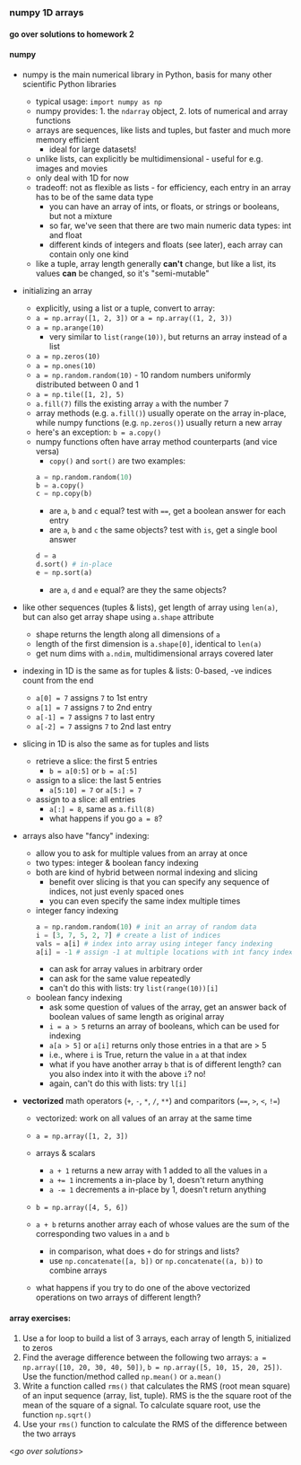 ### numpy 1D arrays

#### go over solutions to homework 2

#### numpy

- numpy is the main numerical library in Python, basis for many other scientific Python libraries
    - typical usage: `import numpy as np`
    - numpy provides: 1. the `ndarray` object, 2. lots of numerical and array functions
    - arrays are sequences, like lists and tuples, but faster and much more memory efficient
        - ideal for large datasets!
    - unlike lists, can explicitly be multidimensional - useful for e.g. images and movies
    - only deal with 1D for now
    - tradeoff: not as flexible as lists - for efficiency, each entry in an array has to be of the same data type
        - you can have an array of ints, or floats, or strings or booleans, but not a mixture
        - so far, we've seen that there are two main numeric data types: int and float
        - different kinds of integers and floats (see later), each array can contain only one kind
    - like a tuple, array length generally **can't** change, but like a list, its values **can** be changed, so it's "semi-mutable"

- initializing an array
    - explicitly, using a list or a tuple, convert to array:
    - `a = np.array([1, 2, 3])` or `a = np.array((1, 2, 3))`
    - `a = np.arange(10)`
        - very similar to `list(range(10))`, but returns an array instead of a list
    - `a = np.zeros(10)`
    - `a = np.ones(10)`
    - `a = np.random.random(10)` - 10 random numbers uniformly distributed between 0 and 1
    - `a = np.tile([1, 2], 5)`
    - `a.fill(7)` fills the existing array `a` with the number 7
    - array methods (e.g. `a.fill()`) usually operate on the array in-place, while numpy functions (e.g. `np.zeros()`) usually return a new array
    - here's an exception: `b = a.copy()`
    - numpy functions often have array method counterparts (and vice versa)
        - `copy()` and `sort()` are two examples:
        ```python
        a = np.random.random(10)
        b = a.copy()
        c = np.copy(b)
        ````
        - are `a`, `b` and `c` equal? test with `==`, get a boolean answer for each entry
        - are `a`, `b` and `c` the same objects? test with `is`, get a single bool answer
        ```python
        d = a
        d.sort() # in-place
        e = np.sort(a)
        ````
        - are `a`, `d` and `e` equal? are they the same objects?

- like other sequences (tuples & lists), get length of array using `len(a)`, but can also get array shape using `a.shape` attribute
    - shape returns the length along all dimensions of `a`
    - length of the first dimension is `a.shape[0]`, identical to `len(a)`
    - get num dims with `a.ndim`, multidimensional arrays covered later

- indexing in 1D is the same as for tuples & lists: 0-based, -ve indices count from the end
    - `a[0] = 7` assigns `7` to 1st entry
    - `a[1] = 7` assigns `7` to 2nd entry
    - `a[-1] = 7` assigns `7` to last entry
    - `a[-2] = 7` assigns `7` to 2nd last entry

- slicing in 1D is also the same as for tuples and lists
    - retrieve a slice: the first 5 entries
        - `b = a[0:5]` or `b = a[:5]`
    - assign to a slice: the last 5 entries
        - `a[5:10] = 7` or `a[5:] = 7`
    - assign to a slice: all entries
        - `a[:] = 8`, same as `a.fill(8)`
        - what happens if you go `a = 8`?

- arrays also have "fancy" indexing:
    - allow you to ask for multiple values from an array at once
    - two types: integer & boolean fancy indexing
    - both are kind of hybrid between normal indexing and slicing
        - benefit over slicing is that you can specify any sequence of indices, not just evenly spaced ones
        - you can even specify the same index multiple times
    - integer fancy indexing
        ```python
        a = np.random.random(10) # init an array of random data
        i = [3, 7, 5, 2, 7] # create a list of indices
        vals = a[i] # index into array using integer fancy indexing
        a[i] = -1 # assign -1 at multiple locations with int fancy indexing
        ````
        - can ask for array values in arbitrary order
        - can ask for the same value repeatedly
        - can't do this with lists: try `list(range(10))[i]`
    - boolean fancy indexing
        - ask some question of values of the array, get an answer back of boolean values of same length as original array
        - `i = a > 5` returns an array of booleans, which can be used for indexing
        - `a[a > 5]` or `a[i]` returns only those entries in a that are > 5
        - i.e., where `i` is True, return the value in `a` at that index
        - what if you have another array `b` that is of different length? can you also index into it with the above `i`? no!
        - again, can't do this with lists: try `l[i]`

- **vectorized** math operators (`+`, `-`, `*`, `/`, `**`) and comparitors (`==`, `>`, `<`, `!=`)
    - vectorized: work on all values of an array at the same time
    - `a = np.array([1, 2, 3])`
    - arrays & scalars
        - `a + 1` returns a new array with 1 added to all the values in `a`
        - `a += 1` increments a in-place by 1, doesn't return anything
        - `a -= 1` decrements a in-place by 1, doesn't return anything

    - `b = np.array([4, 5, 6])`
    - `a + b` returns another array each of whose values are the sum of the corresponding two values in `a` and `b`
        - in comparison, what does `+` do for strings and lists?
        - use `np.concatenate([a, b])` or `np.concatenate((a, b))` to combine arrays
    - what happens if you try to do one of the above vectorized operations on two arrays of different length?

#### array exercises:

1. Use a for loop to build a list of 3 arrays, each array of length 5, initialized to zeros
2. Find the average difference between the following two arrays:
    `a = np.array([10, 20, 30, 40, 50])`, `b = np.array([5, 10, 15, 20, 25])`. Use the function/method called `np.mean()` or `a.mean()`
3. Write a function called `rms()` that calculates the RMS (root mean square) of an input sequence (array, list, tuple). RMS is the the square root of the mean of the square of a signal. To calculate square root, use the function `np.sqrt()`
4. Use your `rms()` function to calculate the RMS of the difference between the two arrays

<*go over solutions*>
